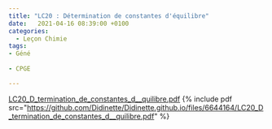 ```yaml
---
title: "LC20 : Détermination de constantes d'équilibre"
date:   2021-04-16 08:39:00 +0100
categories:
  - Leçon Chimie
tags:
- Géné
 
- CPGE

---
```

[LC20_D_termination_de_constantes_d__quilibre.pdf](https://github.com/Didinette/Didinette.github.io/files/6644164/LC20_D_termination_de_constantes_d__quilibre.pdf)
{% include pdf src="https://github.com/Didinette/Didinette.github.io/files/6644164/LC20_D_termination_de_constantes_d__quilibre.pdf" %}
